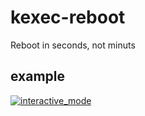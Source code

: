 # kexec-reboot
Reboot in seconds, not minuts
## example
[![interactive_mode](https://asciinema.org/a/490291.svg)](https://asciinema.org/a/490291?autoplay=1)
